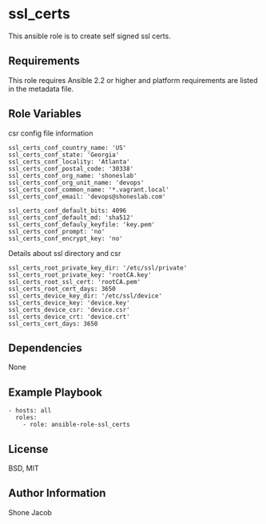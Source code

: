 ssl_certs
=========

This ansible role is to create self signed ssl certs.

Requirements
------------

This role requires Ansible 2.2 or higher and platform requirements are listed in the metadata file.

Role Variables
--------------
csr config file information
```
ssl_certs_conf_country_name: 'US'
ssl_certs_conf_state: 'Georgia'
ssl_certs_conf_locality: 'Atlanta'
ssl_certs_conf_postal_code: '30338'
ssl_certs_conf_org_name: 'shoneslab'
ssl_certs_conf_org_unit_name: 'devops'
ssl_certs_conf_common_name: '*.vagrant.local'
ssl_certs_conf_email: 'devops@shoneslab.com'

ssl_certs_conf_default_bits: 4096
ssl_certs_conf_default_md: 'sha512'
ssl_certs_conf_defauly_keyfile: 'key.pem'
ssl_certs_conf_prompt: 'no'
ssl_certs_conf_encrypt_key: 'no'
```

Details about ssl directory and csr
```
ssl_certs_root_private_key_dir: '/etc/ssl/private'
ssl_certs_root_private_key: 'rootCA.key'
ssl_certs_root_ssl_cert: 'rootCA.pem'
ssl_certs_root_cert_days: 3650
ssl_certs_device_key_dir: '/etc/ssl/device'
ssl_certs_device_key: 'device.key'
ssl_certs_device_csr: 'device.csr'
ssl_certs_device_crt: 'device.crt'
ssl_certs_cert_days: 3650
```

Dependencies
------------

None

Example Playbook
----------------
```
- hosts: all
  roles:
    - role: ansible-role-ssl_certs
```
License
-------

BSD, MIT

Author Information
------------------

Shone Jacob
